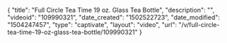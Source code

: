 {
    "title": "Full Circle Tea Time 19 oz. Glass Tea Bottle",
    "description": "",
    "videoid": "109990321",
    "date_created": "1502522723",
    "date_modified": "1504247457",
    "type": "captivate",
    "layout": "video",
    "url": "\/v\/full-circle-tea-time-19-oz-glass-tea-bottle\/109990321"
}